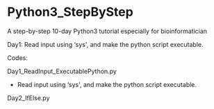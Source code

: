 # Python3_StepByStep
A step-by-step 10-day Python3 tutorial especially for bioinformatician

Day1: Read input using ‘sys', and make the python script executable.

Codes:

Day1_ReadInput_ExecutablePython.py
* Read input using ‘sys', and make the python script executable.

Day2_IfElse.py
